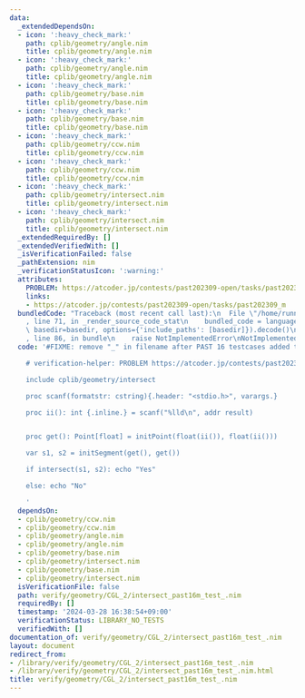 ```yaml
---
data:
  _extendedDependsOn:
  - icon: ':heavy_check_mark:'
    path: cplib/geometry/angle.nim
    title: cplib/geometry/angle.nim
  - icon: ':heavy_check_mark:'
    path: cplib/geometry/angle.nim
    title: cplib/geometry/angle.nim
  - icon: ':heavy_check_mark:'
    path: cplib/geometry/base.nim
    title: cplib/geometry/base.nim
  - icon: ':heavy_check_mark:'
    path: cplib/geometry/base.nim
    title: cplib/geometry/base.nim
  - icon: ':heavy_check_mark:'
    path: cplib/geometry/ccw.nim
    title: cplib/geometry/ccw.nim
  - icon: ':heavy_check_mark:'
    path: cplib/geometry/ccw.nim
    title: cplib/geometry/ccw.nim
  - icon: ':heavy_check_mark:'
    path: cplib/geometry/intersect.nim
    title: cplib/geometry/intersect.nim
  - icon: ':heavy_check_mark:'
    path: cplib/geometry/intersect.nim
    title: cplib/geometry/intersect.nim
  _extendedRequiredBy: []
  _extendedVerifiedWith: []
  _isVerificationFailed: false
  _pathExtension: nim
  _verificationStatusIcon: ':warning:'
  attributes:
    PROBLEM: https://atcoder.jp/contests/past202309-open/tasks/past202309_m
    links:
    - https://atcoder.jp/contests/past202309-open/tasks/past202309_m
  bundledCode: "Traceback (most recent call last):\n  File \"/home/runner/.local/lib/python3.10/site-packages/onlinejudge_verify/documentation/build.py\"\
    , line 71, in _render_source_code_stat\n    bundled_code = language.bundle(stat.path,\
    \ basedir=basedir, options={'include_paths': [basedir]}).decode()\n  File \"/home/runner/.local/lib/python3.10/site-packages/onlinejudge_verify/languages/nim.py\"\
    , line 86, in bundle\n    raise NotImplementedError\nNotImplementedError\n"
  code: '#FIXME: remove "_" in filename after PAST 16 testcases added to AtCoder Dropbox

    # verification-helper: PROBLEM https://atcoder.jp/contests/past202309-open/tasks/past202309_m

    include cplib/geometry/intersect

    proc scanf(formatstr: cstring){.header: "<stdio.h>", varargs.}

    proc ii(): int {.inline.} = scanf("%lld\n", addr result)


    proc get(): Point[float] = initPoint(float(ii()), float(ii()))

    var s1, s2 = initSegment(get(), get())

    if intersect(s1, s2): echo "Yes"

    else: echo "No"

    '
  dependsOn:
  - cplib/geometry/ccw.nim
  - cplib/geometry/ccw.nim
  - cplib/geometry/angle.nim
  - cplib/geometry/angle.nim
  - cplib/geometry/base.nim
  - cplib/geometry/intersect.nim
  - cplib/geometry/base.nim
  - cplib/geometry/intersect.nim
  isVerificationFile: false
  path: verify/geometry/CGL_2/intersect_past16m_test_.nim
  requiredBy: []
  timestamp: '2024-03-28 16:38:54+09:00'
  verificationStatus: LIBRARY_NO_TESTS
  verifiedWith: []
documentation_of: verify/geometry/CGL_2/intersect_past16m_test_.nim
layout: document
redirect_from:
- /library/verify/geometry/CGL_2/intersect_past16m_test_.nim
- /library/verify/geometry/CGL_2/intersect_past16m_test_.nim.html
title: verify/geometry/CGL_2/intersect_past16m_test_.nim
---
```


